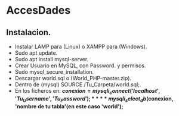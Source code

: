 # AccesDades
## Instalacion.
- Instalar LAMP para (Linux)  o XAMPP para (Windows).
- Sudo apt update.
- Sudo apt install mysql-server.
- Crear Usuario en MySQL, con Password. y permisos.
- Sudo mysql_secure_installation.
- Descargar world.sql o (World_PHP-master.zip).
- Dentro de (mysql) SOURCE /Tu_Carpeta/world.sql;.
- En los ficheros en: **$conexion = mysqli_connect('localhost','Tu_Username','Tu_Password');**
	**mysqli_select_db($conexion, 'nombre de tu tabla'(en este caso 'world');**
